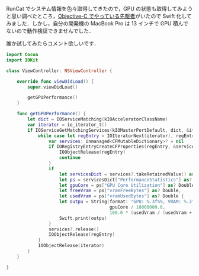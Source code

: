 <!-- title:Swift：もしかしたらGPUの状態を取得できるかもしれないコード -->

RunCat でシステム情報を色々取得してきたので，GPU の状態も取得してみようと思い調べたところ，[Objective-C でやっている先駆者](https://stackoverflow.com/questions/10110658/programmatically-get-gpu-percent-usage-in-os-x)がいたので Swift 化してみました．しかし，自分の開発機の MacBook Pro は 13 インチで GPU 積んでないので動作検証できませんでした．

誰か試してみたらコメント欲しいです．

```swift
import Cocoa
import IOKit

class ViewController: NSViewController {

    override func viewDidLoad() {
        super.viewDidLoad()

        getGPUPerformance()
    }

    func getGPUPerformance() {
        let dict = IOServiceMatching(kIOAcceleratorClassName)
        var iterator = io_iterator_t()
        if IOServiceGetMatchingServices(kIOMasterPortDefault, dict, &iterator) == kIOReturnSuccess {
            while case let regEntry = IOIteratorNext(iterator), regEntry != 0 {
                var services: Unmanaged<CFMutableDictionary>? = nil
                if IORegistryEntryCreateCFProperties(regEntry, &services, kCFAllocatorDefault, 0) != kIOReturnSuccess {
                    IOObjectRelease(regEntry)
                    continue
                }
                if
                    let servicesDict = services?.takeRetainedValue() as? [String : AnyObject],
                    let ps = servicesDict["PerformanceStatistics"] as? [String : AnyObject],
                    let gpuCore = ps["GPU Core Utilization"] as? Double,
                    let freeVram = ps["vramFreeBytes"] as? Double,
                    let usedVram = ps["vramUsedBytes"] as? Double {
                    let outpu = String(format: "GPU: %.3f%%, VRAM: %.3f%%",
                                       gpuCore / 10000000.0,
                                       100.0 * (usedVram / (usedVram + freeVram)))
                    Swift.print(outpu)
                }
                services?.release()
                IOObjectRelease(regEntry)
            }
            IOObjectRelease(iterator)
        }
    }

}
```

